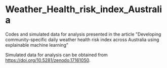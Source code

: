# Weather_Health_risk_index_Australia
Codes and simulated data for analysis presented in the article "Developing community-specific daily weather health risk index across Australia using explainable machine learning"

Simulated data for analysis can be obtained from https://doi.org/10.5281/zenodo.17161050.
